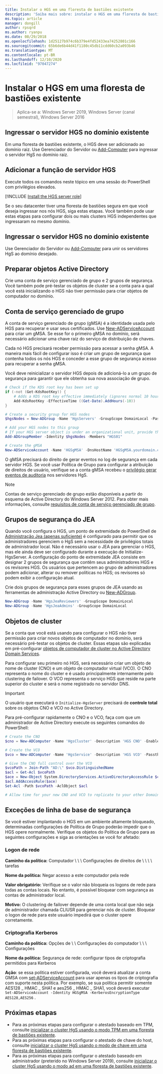 ```yaml
---
title: Instalar o HGS em uma floresta de bastiões existente
description: 'Saiba mais sobre: instalar o HGS em uma floresta de bastiões existente'
ms.topic: article
manager: dongill
author: rpsqrd
ms.author: ryanpu
ms.date: 08/29/2018
ms.openlocfilehash: 1d25127b974c6b379e4fd52433ea74252801c166
ms.sourcegitcommit: 65b6de6b44d41f1180c45db11cdd60cb2a093b46
ms.translationtype: MT
ms.contentlocale: pt-BR
ms.lasthandoff: 12/10/2020
ms.locfileid: "97047274"
---
```

# <a name="install-hgs-in-an-existing-bastion-forest"></a>Instalar o HGS em uma floresta de bastiões existente

>Aplica-se a: Windows Server 2019, Windows Server (canal semestral), Windows Server 2016


## <a name="join-the-hgs-server-to-the-existing-domain"></a>Ingressar o servidor HGS no domínio existente

Em uma floresta de bastiões existente, o HGS deve ser adicionado ao domínio raiz. Use Gerenciador do Servidor ou [Add-Computer](https://go.microsoft.com/fwlink/?LinkId=821564) para ingressar o servidor HgS no domínio raiz.

## <a name="add-the-hgs-server-role"></a>Adicionar a função de servidor HGS

Execute todos os comandos neste tópico em uma sessão do PowerShell com privilégios elevados.

[!INCLUDE [Install the HGS server role](../../../includes/guarded-fabric-install-hgs-server-role.md)]

Se o seu datacenter tiver uma floresta de bastiões segura em que você deseja ingressar nos nós HGS, siga estas etapas.
Você também pode usar estas etapas para configurar dois ou mais clusters HGS independentes que ingressaram no mesmo domínio.

## <a name="join-the-hgs-server-to-the-existing-domain"></a>Ingressar o servidor HGS no domínio existente

Use Gerenciador do Servidor ou [Add-Computer](https://go.microsoft.com/fwlink/?LinkId=821564) para unir os servidores HgS ao domínio desejado.

## <a name="prepare-active-directory-objects"></a>Preparar objetos Active Directory

Crie uma conta de serviço gerenciado de grupo e 2 grupos de segurança.
Você também pode pré-testar os objetos de cluster se a conta para a qual você está inicializando o HGS não tiver permissão para criar objetos de computador no domínio.

## <a name="group-managed-service-account"></a>Conta de serviço gerenciado de grupo

A conta de serviço gerenciado de grupo (gMSA) é a identidade usada pelo HGS para recuperar e usar seus certificados. Use [New-ADServiceAccount](/powershell/module/addsadministration/new-adserviceaccount) para criar um gMSA.
Se esse for o primeiro gMSA no domínio, será necessário adicionar uma chave raiz do serviço de distribuição de chaves.

Cada nó HGS precisará receber permissão para acessar a senha gMSA.
A maneira mais fácil de configurar isso é criar um grupo de segurança que contenha todos os nós HGS e conceder a esse grupo de segurança acesso para recuperar a senha gMSA.

Você deve reinicializar o servidor HGS depois de adicioná-lo a um grupo de segurança para garantir que ele obtenha sua nova associação de grupo.

```powershell
# Check if the KDS root key has been set up
if (-not (Get-KdsRootKey)) {
    # Adds a KDS root key effective immediately (ignores normal 10 hour waiting period)
    Add-KdsRootKey -EffectiveTime ((Get-Date).AddHours(-10))
}

# Create a security group for HGS nodes
$hgsNodes = New-ADGroup -Name 'HgsServers' -GroupScope DomainLocal -PassThru

# Add your HGS nodes to this group
# If your HGS server object is under an organizational unit, provide the full distinguished name instead of "HGS01"
Add-ADGroupMember -Identity $hgsNodes -Members "HGS01"

# Create the gMSA
New-ADServiceAccount -Name 'HGSgMSA' -DnsHostName 'HGSgMSA.yourdomain.com' -PrincipalsAllowedToRetrieveManagedPassword $hgsNodes
```

O gMSA precisará do direito de gerar eventos no log de segurança em cada servidor HGS.
Se você usar Política de Grupo para configurar a atribuição de direitos de usuário, verifique se a conta gMSA recebeu o [privilégio gerar eventos de auditoria](/previous-versions/windows/it-pro/windows-server-2012-R2-and-2012/dn221956%28v=ws.11%29) nos servidores HgS.

> [!NOTE]
> Contas de serviço gerenciado de grupo estão disponíveis a partir do esquema de Active Directory do Windows Server 2012.
> Para obter mais informações, consulte [requisitos de conta de serviço gerenciado de grupo](/previous-versions/windows/it-pro/windows-server-2012-R2-and-2012/jj128431(v=ws.11)).

## <a name="jea-security-groups"></a>Grupos de segurança do JEA

Quando você configura o HGS, um ponto de extremidade do PowerShell de [Administração Jea (apenas suficiente)](/powershell/scripting/learn/remoting/jea/overview) é configurado para permitir que os administradores gerenciem o HgS sem a necessidade de privilégios totais de administrador local.
Não é necessário usar o JEA para gerenciar o HGS, mas ele ainda deve ser configurado durante a execução de Initialize-HgsServer.
A configuração do ponto de extremidade JEA consiste em designar 2 grupos de segurança que contêm seus administradores HGS e os revisores HGS.
Os usuários que pertencem ao grupo de administradores podem adicionar, alterar ou remover políticas no HGS; os revisores só podem exibir a configuração atual.

Crie dois grupos de segurança para esses grupos de JEA usando as ferramentas de administração Active Directory ou [New-ADGroup](/powershell/module/addsadministration/new-adgroup).

```powershell
New-ADGroup -Name 'HgsJeaReviewers' -GroupScope DomainLocal
New-ADGroup -Name 'HgsJeaAdmins' -GroupScope DomainLocal
```

## <a name="cluster-objects"></a>Objetos de cluster

Se a conta que você está usando para configurar o HGS não tiver permissão para criar novos objetos de computador no domínio, será necessário pré-testar os objetos de cluster.
Essas etapas são explicadas em pré-configurar [objetos de computador de cluster no Active Directory Domain Services](/previous-versions/windows/it-pro/windows-server-2012-R2-and-2012/dn466519(v=ws.11)).

Para configurar seu primeiro nó HGS, será necessário criar um objeto de nome de cluster (CNO) e um objeto de computador virtual (VCO).
O CNO representa o nome do cluster e é usado principalmente internamente pelo clustering de failover.
O VCO representa o serviço HGS que reside na parte superior do cluster e será o nome registrado no servidor DNS.

> [!IMPORTANT]
> O usuário que executará o `Initialize-HgsServer` precisará de **controle total** sobre os objetos CNO e VCO no Active Directory.

Para pré-configurar rapidamente o CNO e o VCO, faça com que um administrador de Active Directory execute os seguintes comandos do PowerShell:

```powershell
# Create the CNO
$cno = New-ADComputer -Name 'HgsCluster' -Description 'HGS CNO' -Enabled $false -Passthru

# Create the VCO
$vco = New-ADComputer -Name 'HgsService' -Description 'HGS VCO' -Passthru

# Give the CNO full control over the VCO
$vcoPath = Join-Path "AD:\" $vco.DistinguishedName
$acl = Get-Acl $vcoPath
$ace = New-Object System.DirectoryServices.ActiveDirectoryAccessRule $cno.SID, "GenericAll", "Allow"
$acl.AddAccessRule($ace)
Set-Acl -Path $vcoPath -AclObject $acl

# Allow time for your new CNO and VCO to replicate to your other Domain Controllers before continuing
```

## <a name="security-baseline-exceptions"></a>Exceções de linha de base de segurança

Se você estiver implantando o HGS em um ambiente altamente bloqueado, determinadas configurações de Política de Grupo poderão impedir que o HGS opere normalmente.
Verifique os objetos do Política de Grupo para as seguintes configurações e siga as orientações se você for afetado:

### <a name="network-logon"></a>Logon de rede

**Caminho da política:** Computador \ \ \ Configurações de direitos de \ \ \ \ tarefas

**Nome da política:** Negar acesso a este computador pela rede

**Valor obrigatório:** Verifique se o valor não bloqueia os logons de rede para todas as contas locais. No entanto, é possível bloquear com segurança as contas de administrador local.

**Motivo:** O clustering de failover depende de uma conta local que não seja de administrador chamada CLIUSR para gerenciar nós de cluster. Bloquear o logon de rede para este usuário impedirá que o cluster opere corretamente.

### <a name="kerberos-encryption"></a>Criptografia Kerberos

**Caminho da política:** Opções de \ \ Configurações do computador \ \ \ Configurações

**Nome da política:** Segurança de rede: configurar tipos de criptografia permitidos para Kerberos

**Ação**: se essa política estiver configurada, você deverá atualizar a conta GMSA com [set-ADServiceAccount](/powershell/module/addsadministration/set-adserviceaccount) para usar apenas os tipos de criptografia com suporte nesta política. Por exemplo, se sua política permitir somente AES128 \_ HMAC \_ SHA1 e aes256 \_ HMAC \_ SHA1, você deverá executar `Set-ADServiceAccount -Identity HGSgMSA -KerberosEncryptionType AES128,AES256` .



## <a name="next-steps"></a>Próximas etapas

- Para as próximas etapas para configurar o atestado baseado em TPM, consulte [inicializar o cluster HgS usando o modo TPM em uma floresta de bastiões existente](guarded-fabric-initialize-hgs-tpm-mode-bastion.md).
- Para as próximas etapas para configurar o atestado de chave do host, consulte [inicializar o cluster HgS usando o modo de chave em uma floresta de bastiões existente](guarded-fabric-initialize-hgs-key-mode-bastion.md).
- Para as próximas etapas para configurar o atestado baseado em administrador (preterido no Windows Server 2019), consulte [inicializar o cluster HgS usando o modo ad em uma floresta de bastiões existente](guarded-fabric-initialize-hgs-ad-mode-bastion.md).
